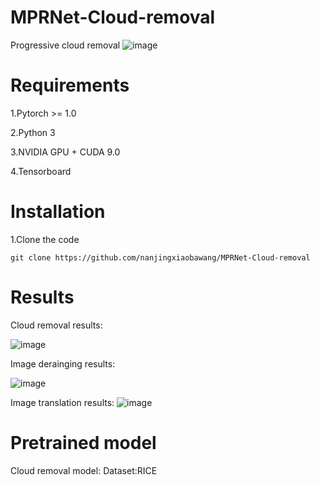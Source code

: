 # MPRNet-Cloud-removal
Progressive cloud removal
 ![image](https://github.com/zhangbaijin/MPRNet-Cloud-removal/blob/main/structure.PNG)
# Requirements
1.Pytorch >= 1.0

2.Python 3

3.NVIDIA GPU + CUDA 9.0

4.Tensorboard


# Installation

1.Clone the code


```
git clone https://github.com/nanjingxiaobawang/MPRNet-Cloud-removal
```
# Results
 Cloud removal results:
 
 ![image](https://github.com/zhangbaijin/MPRNet-Cloud-removal/blob/main/148.png)
 
 Image derainging results:
 
 ![image](https://github.com/zhangbaijin/MPRNet-Cloud-removal/blob/main/1.png)
 
 Image translation results:
 ![image](https://github.com/zhangbaijin/MPRNet-Cloud-removal/blob/main/15.png)
 # Pretrained model 
 Cloud removal model: 
 Dataset:RICE 
